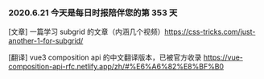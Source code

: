 ### 2020.6.21 今天是每日时报陪伴您的第 353 天

[文章] 一篇学习 subgrid 的文章（内涵几个视频）<https://css-tricks.com/just-another-1-for-subgrid/>

[翻译] vue3 composition api 的中文翻译版本，已被官方收录 <https://vue-composition-api-rfc.netlify.app/zh/#%E6%A6%82%E8%BF%B0>